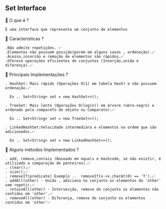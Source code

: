 ## Set Interface


📌 O que é ?

    É uma interface que representa um conjunto de elementos
    
📌 Características ?
    
    .Não admite repetições. ✅
    .Elementos não possuem posição(porem em alguns casos , ordenação).✅
    .Acesso,incersão e remoção de elementos são rápidos.✅
    .Oferece operações eficientes de conjuntos (Inserção,união e diferença).✅
    
 📌 Principais Implementações ?   
 
    . HashSet: Mais rápido (Operações O(1) em tabela Hash) e não possuem ordenação.✅ 
    
      Ex .. Set<String> set = new HashSet<>();
      
    . TreeSet: Mais lento (Operações O(log(n)) em árvore rubro-negro) e ordenado pelo compareTo do objeto ou Comparator.✅ 
    
      Ex .. Set<String> set = new TreeSet<>();
      
    . LinkedHashSet:Velocidade intermediára e elementos na ordem que são adicionados.✅ 
    
      Ex .. Set<String> set = new LinkedHashSet<>();
      
      
  📌 Alguns métodos Implementados ?
  
    . add, remove,contais (Baseado em equals e Hashcode, se não existir, é utilizado a comparação de ponteiros).✅
    . clear();✅
    . size();✅
    . removeIf(predicate) Exemplo ..  removeIf(x->x.charAt(0) == 'T').✅
    . addAll(other) - União , adiciona no conjunto os elementos do 'other' sem repetir.✅
    . retainAll(other) - Intersecção, remove do conjunto os elementos não contidos em 'other'.✅
    . removeAll(other) - Diferença, remove do conjunto os elementos contidos em 'other'✅

    
    




